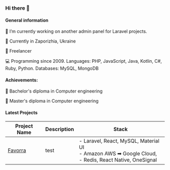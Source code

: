 ### Hi there 👋

#### General information

🔭 I’m currently working on another admin panel for Laravel projects.

📍 Currently in Zaporizhia, Ukraine

🏢 Freelancer

💻 Programming since 2009. Languages: PHP, JavaScript, Java, Kotlin, C#, Ruby, Python. Databases: MySQL, MongoDB

#### Achievements:

📄 Bachelor's diploma in Computer engineering

📄 Master's diploma in Computer engineering

#### Latest Projects

| Project Name|Description|Stack|
|----------|-----------|------|
|[Favorra](https://gitlab.com/AlexeyRudkovskiy/favorra-website)|test|- Laravel, React, MySQL, Material UI <br> - Amazon AWS ➡ Google Cloud, <br> - Redis, React Native, OneSignal|

<!-- 
- 😄 Pronouns: ...
- ⚡ Fun fact: ...
--> 
